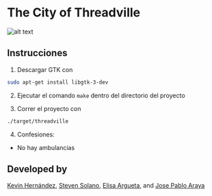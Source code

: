 # The City of Threadville

![alt text](https://media1.tenor.com/images/470e6d3a5d795fd7a58edf50b11a0990/tenor.gif?itemid=12746051)

## Instrucciones

1. Descargar GTK con
```bash
sudo apt-get install libgtk-3-dev
```

2. Ejecutar el comando `make` dentro del directorio del proyecto

3. Correr el proyecto con
```bash
./target/threadville
```

4. Confesiones:
- No hay ambulancias

## Developed by
[Kevin Hernández](https://github.com/kevinah95), [Steven Solano](https://github.com/solanors20), [Elisa Argueta](https://github.com/elisa7143), and [Jose Pablo Araya](https://github.com/arayajosepablo)